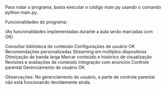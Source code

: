 Para rodar o programa, basta executar o código main.py usando o comando python main.py.

Funcionalidades do programa:

(As funcionalidades implementadas durante a aula serão marcadas com OK)

Consultar biblioteca de conteúdo
Configurações de usuário OK
Recomendações personalizadas
Streaming em múltiplos dispositivos
Otimização de banda larga
Marcar conteúdo e histórico de visualização
Revisões e avaliações de conteúdo
Integração com anúncios
Controle parental
Gerenciamento de usuário OK

Observações:
No gerenciamento do usuário, a parte de controle parental não está funcionando devidamente ainda.

